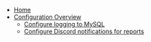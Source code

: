 * [Home](home)
* [Configuration Overview](Configuring-the-damage-logs)
    * [Configure logging to MySQL](Configure-logging-to-MySQL)
    * [Configure Discord notifications for reports](Discord-Notifications)